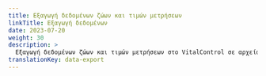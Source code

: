 ```yaml
---
title: Εξαγωγή δεδομένων ζώων και τιμών μετρήσεων
linkTitle: Εξαγωγή δεδομένων
date: 2023-07-20
weight: 30
description: >
  Εξαγωγή δεδομένων ζώων και τιμών μετρήσεων στο VitalControl σε αρχεία δεδομένων CVS.
translationKey: data-export
---
```

